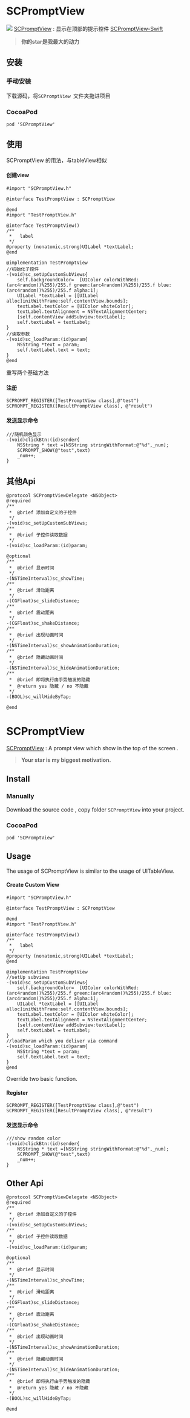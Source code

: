 # SCPromptView
![](https://upload-images.jianshu.io/upload_images/2170902-b6fb40eefb87214e.png?imageMogr2/auto-orient/strip%7CimageView2/2/w/1240)
[SCPromptView](https://github.com/Chan4iOS/SCPromptView) : 显示在顶部的提示控件
[SCPromptView-Swift](https://github.com/Chan4iOS/SCPromptView-Swift)

>**你的star是我最大的动力**

<!--##效果-->
<!--![effect.gif](http://upload-images.jianshu.io/upload_images/2170902-85ffe61c9e99f291.gif?imageMogr2/auto-orient/strip)-->

## 安装
### 手动安装
下载源码，将`SCPromptView `文件夹拖进项目

### CocoaPod
```
pod 'SCPromptView'
```

## 使用
SCPromptView 的用法，与tableView相似
#### 创建view
```
#import "SCPromptView.h"

@interface TestPromptView : SCPromptView

@end
#import "TestPromptView.h"

@interface TestPromptView()
/**
 *   label
 */
@property (nonatomic,strong)UILabel *textLabel;
@end

@implementation TestPromptView
//初始化子控件
-(void)sc_setUpCustomSubViews{
    self.backgroundColor=  [UIColor colorWithRed:(arc4random()%255)/255.f green:(arc4random()%255)/255.f blue:(arc4random()%255)/255.f alpha:1];
    UILabel *textLabel = [[UILabel alloc]initWithFrame:self.contentView.bounds];
    textLabel.textColor = [UIColor whiteColor];
    textLabel.textAlignment = NSTextAlignmentCenter;
    [self.contentView addSubview:textLabel];
    self.textLabel = textLabel;
}
//读取参数
-(void)sc_loadParam:(id)param{
    NSString *text = param;
    self.textLabel.text = text;
}
@end
```
重写两个基础方法

#### 注册
```
SCPROMPT_REGISTER([TestPromptView class],@"test")
SCPROMPT_REGISTER([ResultPromptView class], @"result")
```
#### 发送显示命令
```
///随机颜色显示
-(void)clickBtn:(id)sender{
    NSString * text =[NSString stringWithFormat:@"%d",_num];
    SCPROMPT_SHOW(@"test",text)
    _num++;
}
```

## 其他Api
```
@protocol SCPromptViewDelegate <NSObject>
@required
/**
 *  @brief 添加自定义的子控件
 */
-(void)sc_setUpCustomSubViews;
/**
 *  @brief 子控件读取数据
 */
-(void)sc_loadParam:(id)param;

@optional
/**
 *  @brief 显示时间
 */
-(NSTimeInterval)sc_showTime;
/**
 *  @brief 滑动距离
 */
-(CGFloat)sc_slideDistance;
/**
 *  @brief 震动距离
 */
-(CGFloat)sc_shakeDistance;
/**
 *  @brief 出现动画时间
 */
-(NSTimeInterval)sc_showAnimationDuration;
/**
 *  @brief 隐藏动画时间
 */
-(NSTimeInterval)sc_hideAnimationDuration;
/**
 *  @brief 即将执行由手势触发的隐藏
 *  @return yes 隐藏 / no 不隐藏
 */
-(BOOL)sc_willHideByTap;

@end
```


# SCPromptView
[SCPromptView](https://github.com/Chan4iOS/SCPromptView)  : A prompt view which show in the top of the screen .


>**Your star is my biggest motivation.**

<!--##Effect

![effect.gif](http://upload-images.jianshu.io/upload_images/2170902-85ffe61c9e99f291.gif?imageMogr2/auto-orient/strip)-->

## Install
### Manually
Download the source code , copy  folder `SCPromptView` into your project.
### CocoaPod
```
pod 'SCPromptView'
```

## Usage
The usage of SCPromptView is similar to the usage of UITableView.
#### Create Custom View
```
#import "SCPromptView.h"

@interface TestPromptView : SCPromptView

@end
#import "TestPromptView.h"

@interface TestPromptView()
/**
 *   label
 */
@property (nonatomic,strong)UILabel *textLabel;
@end

@implementation TestPromptView
//setUp subviews
-(void)sc_setUpCustomSubViews{
    self.backgroundColor=  [UIColor colorWithRed:(arc4random()%255)/255.f green:(arc4random()%255)/255.f blue:(arc4random()%255)/255.f alpha:1];
    UILabel *textLabel = [[UILabel alloc]initWithFrame:self.contentView.bounds];
    textLabel.textColor = [UIColor whiteColor];
    textLabel.textAlignment = NSTextAlignmentCenter;
    [self.contentView addSubview:textLabel];
    self.textLabel = textLabel;
}
//loadParam which you deliver via command
-(void)sc_loadParam:(id)param{
    NSString *text = param;
    self.textLabel.text = text;
}
@end
```
Override two basic function.

#### Register
```
SCPROMPT_REGISTER([TestPromptView class],@"test")
SCPROMPT_REGISTER([ResultPromptView class], @"result")
```
#### 发送显示命令
```
///show random color
-(void)clickBtn:(id)sender{
    NSString * text =[NSString stringWithFormat:@"%d",_num];
    SCPROMPT_SHOW(@"test",text)
    _num++;
}
```
## Other Api
```
@protocol SCPromptViewDelegate <NSObject>
@required
/**
 *  @brief 添加自定义的子控件
 */
-(void)sc_setUpCustomSubViews;
/**
 *  @brief 子控件读取数据
 */
-(void)sc_loadParam:(id)param;

@optional
/**
 *  @brief 显示时间
 */
-(NSTimeInterval)sc_showTime;
/**
 *  @brief 滑动距离
 */
-(CGFloat)sc_slideDistance;
/**
 *  @brief 震动距离
 */
-(CGFloat)sc_shakeDistance;
/**
 *  @brief 出现动画时间
 */
-(NSTimeInterval)sc_showAnimationDuration;
/**
 *  @brief 隐藏动画时间
 */
-(NSTimeInterval)sc_hideAnimationDuration;
/**
 *  @brief 即将执行由手势触发的隐藏
 *  @return yes 隐藏 / no 不隐藏
 */
-(BOOL)sc_willHideByTap;

@end
```
